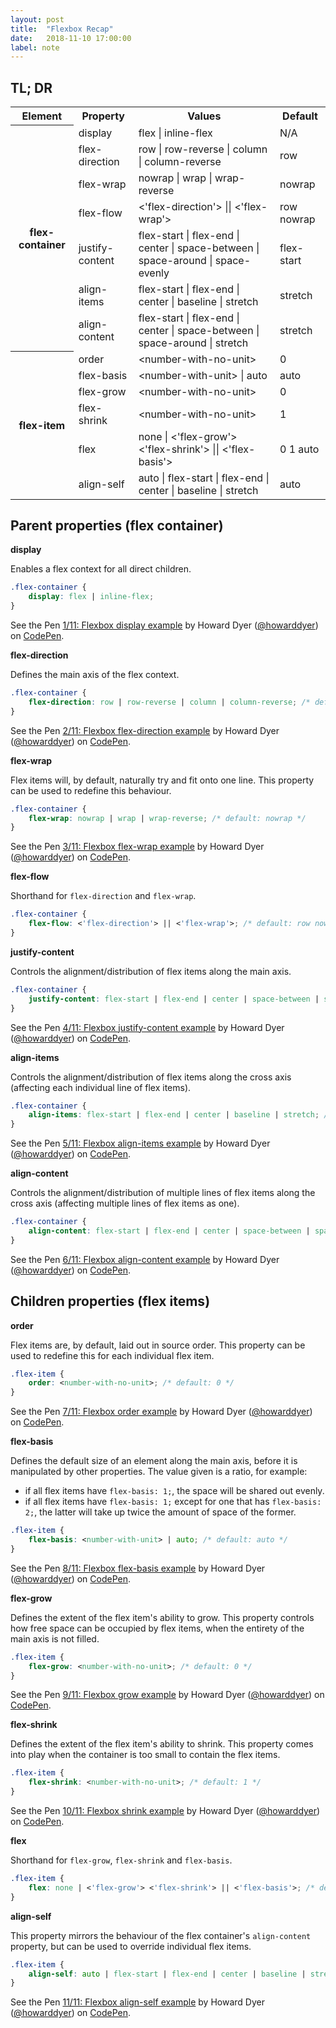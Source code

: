 ```yaml
---
layout: post
title:  "Flexbox Recap"
date:   2018-11-10 17:00:00
label: note
---
```


## TL; DR

<table>
    <tr>
        <th>Element</th>
        <th>Property</th>
        <th>Values</th>
        <th>Default</th>
    </tr>
    <tr>
        <th rowspan="7">flex-container</th>
        <td>display</td>
        <td>flex | inline-flex</td>
        <td>N/A</td>
    </tr>
    <tr>
        <td>flex-direction</td>
        <td>row | row-reverse | column | column-reverse</td>
        <td>row</td>
    </tr>
    <tr>
        <td>flex-wrap</td>
        <td>nowrap | wrap | wrap-reverse</td>
        <td>nowrap</td>
    </tr>
    <tr>
        <td>flex-flow</td>
        <td>&lt;'flex-direction'&gt; || &lt;'flex-wrap'&gt;</td>
        <td>row nowrap</td>
    </tr>
    <tr>
        <td>justify-content</td>
        <td>flex-start | flex-end | center | space-between | space-around | space-evenly</td>
        <td>flex-start</td>
    </tr>
    <tr>
        <td>align-items</td>
        <td>flex-start | flex-end | center | baseline | stretch</td>
        <td>stretch</td>
    </tr>
    <tr>
        <td>align-content</td>
        <td>flex-start | flex-end | center | space-between | space-around | stretch</td>
        <td>stretch</td>
    </tr>
    <tr>
        <th rowspan="6">flex-item</th>
        <td>order</td>
        <td>&lt;number-with-no-unit&gt;</td>
        <td>0</td>
    </tr>
    <tr>
        <td>flex-basis</td>
        <td>&lt;number-with-unit&gt; | auto</td>
        <td>auto</td>
    </tr>
    <tr>
        <td>flex-grow</td>
        <td>&lt;number-with-no-unit&gt;</td>
        <td>0</td>
    </tr>
    <tr>
        <td>flex-shrink</td>
        <td>&lt;number-with-no-unit&gt;</td>
        <td>1</td>
    </tr>
    <tr>
        <td>flex</td>
        <td>none | &lt;'flex-grow'&gt; &lt;'flex-shrink'&gt; || &lt;'flex-basis'&gt;</td>
        <td>0 1 auto</td>
    </tr>
    <tr>
        <td>align-self</td>
        <td>auto | flex-start | flex-end | center | baseline | stretch</td>
        <td>auto</td>
    </tr>
</table>

## Parent properties (flex container)

**display**

Enables a flex context for all direct children.

``` css
.flex-container {
    display: flex | inline-flex;
}
```

<p data-height="262" data-theme-id="dark" data-slug-hash="oQjNdP" data-default-tab="result" data-user="howarddyer" data-pen-title="1/11: Flexbox display example" class="codepen">See the Pen <a href="https://codepen.io/howarddyer/pen/oQjNdP/">1/11: Flexbox display example</a> by Howard Dyer (<a href="https://codepen.io/howarddyer">@howarddyer</a>) on <a href="https://codepen.io">CodePen</a>.</p>
<script async src="https://static.codepen.io/assets/embed/ei.js"></script>

**flex-direction**

Defines the main axis of the flex context.

``` css
.flex-container {
    flex-direction: row | row-reverse | column | column-reverse; /* default: row */
}
```

<p data-height="260" data-theme-id="dark" data-slug-hash="NEGWXq" data-default-tab="result" data-user="howarddyer" data-pen-title="2/11: Flexbox flex-direction example" class="codepen">See the Pen <a href="https://codepen.io/howarddyer/pen/NEGWXq/">2/11: Flexbox flex-direction example</a> by Howard Dyer (<a href="https://codepen.io/howarddyer">@howarddyer</a>) on <a href="https://codepen.io">CodePen</a>.</p>
<script async src="https://static.codepen.io/assets/embed/ei.js"></script>

**flex-wrap**

Flex items will, by default, naturally try and fit onto one line. This property can be used to redefine this behaviour.

``` css
.flex-container {
    flex-wrap: nowrap | wrap | wrap-reverse; /* default: nowrap */
}
```

<p data-height="320" data-theme-id="dark" data-slug-hash="bQbOeK" data-default-tab="result" data-user="howarddyer" data-pen-title="3/11: Flexbox flex-wrap example" class="codepen">See the Pen <a href="https://codepen.io/howarddyer/pen/bQbOeK/">3/11: Flexbox flex-wrap example</a> by Howard Dyer (<a href="https://codepen.io/howarddyer">@howarddyer</a>) on <a href="https://codepen.io">CodePen</a>.</p>
<script async src="https://static.codepen.io/assets/embed/ei.js"></script>

**flex-flow**

Shorthand for ```flex-direction``` and ```flex-wrap```.

``` css
.flex-container {
    flex-flow: <'flex-direction'> || <'flex-wrap'>; /* default: row nowrap */
}
```

**justify-content**

Controls the alignment/distribution of flex items along the main axis.

``` css
.flex-container {
    justify-content: flex-start | flex-end | center | space-between | space-around | space-evenly; /* default: flex-start */
}
```

<p data-height="263" data-theme-id="dark" data-slug-hash="vQNYrb" data-default-tab="result" data-user="howarddyer" data-pen-title="4/11: Flexbox justify-content example" class="codepen">See the Pen <a href="https://codepen.io/howarddyer/pen/vQNYrb/">4/11: Flexbox justify-content example</a> by Howard Dyer (<a href="https://codepen.io/howarddyer">@howarddyer</a>) on <a href="https://codepen.io">CodePen</a>.</p>
<script async src="https://static.codepen.io/assets/embed/ei.js"></script>

**align-items**

Controls the alignment/distribution of flex items along the cross axis (affecting each individual line of flex items).

``` css
.flex-container {
    align-items: flex-start | flex-end | center | baseline | stretch; /* default: stretch */
}
```

<p data-height="505" data-theme-id="dark" data-slug-hash="xQwxJj" data-default-tab="result" data-user="howarddyer" data-pen-title="5/11: Flexbox align-items example" class="codepen">See the Pen <a href="https://codepen.io/howarddyer/pen/xQwxJj/">5/11: Flexbox align-items example</a> by Howard Dyer (<a href="https://codepen.io/howarddyer">@howarddyer</a>) on <a href="https://codepen.io">CodePen</a>.</p>
<script async src="https://static.codepen.io/assets/embed/ei.js"></script>

**align-content**

Controls the alignment/distribution of multiple lines of flex items along the cross axis (affecting multiple lines of flex items as one).

``` css
.flex-container {
    align-content: flex-start | flex-end | center | space-between | space-around | stretch; /* default: stretch */
}
```

<p data-height="395" data-theme-id="dark" data-slug-hash="PxPoxY" data-default-tab="result" data-user="howarddyer" data-pen-title="6/11: Flexbox align-content example" class="codepen">See the Pen <a href="https://codepen.io/howarddyer/pen/PxPoxY/">6/11: Flexbox align-content example</a> by Howard Dyer (<a href="https://codepen.io/howarddyer">@howarddyer</a>) on <a href="https://codepen.io">CodePen</a>.</p>
<script async src="https://static.codepen.io/assets/embed/ei.js"></script>

## Children properties (flex items)

**order**

Flex items are, by default, laid out in source order. This property can be used to redefine this for each individual flex item.

``` css
.flex-item {
    order: <number-with-no-unit>; /* default: 0 */
}
```

<p data-height="263" data-theme-id="dark" data-slug-hash="EOVxrE" data-default-tab="result" data-user="howarddyer" data-pen-title="7/11: Flexbox order example" class="codepen">See the Pen <a href="https://codepen.io/howarddyer/pen/EOVxrE/">7/11: Flexbox order example</a> by Howard Dyer (<a href="https://codepen.io/howarddyer">@howarddyer</a>) on <a href="https://codepen.io">CodePen</a>.</p>
<script async src="https://static.codepen.io/assets/embed/ei.js"></script>

**flex-basis**

Defines the default size of an element along the main axis, before it is manipulated by other properties. The value given is a ratio, for example:
* if all flex items have ```flex-basis: 1;```, the space will be shared out evenly.
* if all flex items have ```flex-basis: 1;``` except for one that has ```flex-basis: 2;```, the latter will take up twice the amount of space of the former.

``` css
.flex-item {
    flex-basis: <number-with-unit> | auto; /* default: auto */
}
```

<p data-height="261" data-theme-id="dark" data-slug-hash="gQaOyO" data-default-tab="result" data-user="howarddyer" data-pen-title="8/11: Flexbox flex-basis example" class="codepen">See the Pen <a href="https://codepen.io/howarddyer/pen/gQaOyO/">8/11: Flexbox flex-basis example</a> by Howard Dyer (<a href="https://codepen.io/howarddyer">@howarddyer</a>) on <a href="https://codepen.io">CodePen</a>.</p>
<script async src="https://static.codepen.io/assets/embed/ei.js"></script>

**flex-grow**

Defines the extent of the flex item's ability to grow. This property controls how free space can be occupied by flex items, when the entirety of the main axis is not filled.

``` css
.flex-item {
    flex-grow: <number-with-no-unit>; /* default: 0 */
}
```

<p data-height="263" data-theme-id="dark" data-slug-hash="bQVGyp" data-default-tab="result" data-user="howarddyer" data-pen-title="9/11: Flexbox grow example" class="codepen">See the Pen <a href="https://codepen.io/howarddyer/pen/bQVGyp/">9/11: Flexbox grow example</a> by Howard Dyer (<a href="https://codepen.io/howarddyer">@howarddyer</a>) on <a href="https://codepen.io">CodePen</a>.</p>
<script async src="https://static.codepen.io/assets/embed/ei.js"></script>

**flex-shrink**

Defines the extent of the flex item's ability to shrink. This property comes into play when the container is too small to contain the flex items.

``` css
.flex-item {
    flex-shrink: <number-with-no-unit>; /* default: 1 */
}
```

<p data-height="264" data-theme-id="dark" data-slug-hash="YRyzbM" data-default-tab="result" data-user="howarddyer" data-pen-title="10/11: Flexbox shrink example" class="codepen">See the Pen <a href="https://codepen.io/howarddyer/pen/YRyzbM/">10/11: Flexbox shrink example</a> by Howard Dyer (<a href="https://codepen.io/howarddyer">@howarddyer</a>) on <a href="https://codepen.io">CodePen</a>.</p>
<script async src="https://static.codepen.io/assets/embed/ei.js"></script>

**flex**

Shorthand for ```flex-grow```, ```flex-shrink``` and ```flex-basis```.

``` css
.flex-item {
    flex: none | <'flex-grow'> <'flex-shrink'> || <'flex-basis'>; /* default: 0 1 auto */
}
```

**align-self**

This property mirrors the behaviour of the flex container's ```align-content``` property, but can be used to override individual flex items.

``` css
.flex-item {
    align-self: auto | flex-start | flex-end | center | baseline | stretch; /* default: auto */
}
```

<p data-height="399" data-theme-id="dark" data-slug-hash="qQOBzQ" data-default-tab="result" data-user="howarddyer" data-pen-title="11/11: Flexbox align-self example" class="codepen">See the Pen <a href="https://codepen.io/howarddyer/pen/qQOBzQ/">11/11: Flexbox align-self example</a> by Howard Dyer (<a href="https://codepen.io/howarddyer">@howarddyer</a>) on <a href="https://codepen.io">CodePen</a>.</p>
<script async src="https://static.codepen.io/assets/embed/ei.js"></script>

